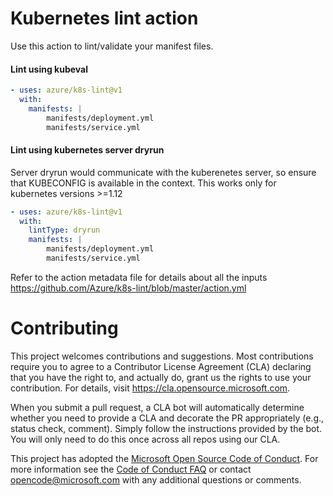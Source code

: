 # Kubernetes lint action

Use this action to lint/validate your manifest files.

#### Lint using kubeval
```yaml
- uses: azure/k8s-lint@v1
  with:
    manifests: |
        manifests/deployment.yml
        manifests/service.yml
```

#### Lint using kubernetes server dryrun

Server dryrun would communicate with the kuberenetes server, so ensure that KUBECONFIG is available in the context.
This works only for kubernetes versions >=1.12

```yaml
- uses: azure/k8s-lint@v1
  with:
    lintType: dryrun
    manifests: |
        manifests/deployment.yml
        manifests/service.yml     
```

Refer to the action metadata file for details about all the inputs https://github.com/Azure/k8s-lint/blob/master/action.yml

# Contributing

This project welcomes contributions and suggestions.  Most contributions require you to agree to a
Contributor License Agreement (CLA) declaring that you have the right to, and actually do, grant us
the rights to use your contribution. For details, visit https://cla.opensource.microsoft.com.

When you submit a pull request, a CLA bot will automatically determine whether you need to provide
a CLA and decorate the PR appropriately (e.g., status check, comment). Simply follow the instructions
provided by the bot. You will only need to do this once across all repos using our CLA.

This project has adopted the [Microsoft Open Source Code of Conduct](https://opensource.microsoft.com/codeofconduct/).
For more information see the [Code of Conduct FAQ](https://opensource.microsoft.com/codeofconduct/faq/) or
contact [opencode@microsoft.com](mailto:opencode@microsoft.com) with any additional questions or comments.

